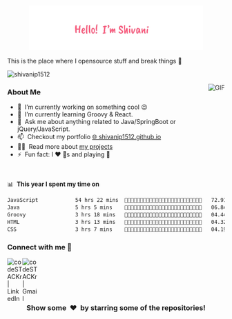 <p align="center"><a href="https://shivanip1512.github.io"><img width="80%" alt="Hello, I'm Shivani I do open source!" src="./assets/readme header.png"/></a></p>

This is the place where I opensource stuff and break things :rofl:

<p align="left"> <img src="https://komarev.com/ghpvc/?username=shivanip1512&color=blue" alt="shivanip1512" /> </p>

<img align="right" height="200px" alt="GIF" src="https://i.pinimg.com/originals/e4/26/70/e426702edf874b181aced1e2fa5c6cde.gif" />

### About Me

- 🔭 &nbsp;I’m currently working on something cool :wink:
- 🌱 &nbsp;I’m currently learning Groovy & React.
- 💬 &nbsp;Ask me about anything related to Java/SpringBoot or jQuery/JavaScript.
- 📫 &nbsp;Checkout my portfolio [🌐 shivanip1512.github.io](https://shivanip1512.github.io/)
- 👨‍💻 &nbsp;Read more about [my projects](https://shivanip1512.github.io/index.html#projects-section)
- ⚡ &nbsp;Fun fact: I :heart: :dog:s and playing :badminton:

<br>

📊 &nbsp;**This year I spent my time on**
<!--START_SECTION:waka-->

```txt
JavaScript            54 hrs 22 mins  💜💜💜💜💜💜💜💜💜💜💜💜💜💜💜💜💜💜💛💛💛💛💛💛💛   72.91 %
Java                  5 hrs 5 mins    💜💜💛💛💛💛💛💛💛💛💛💛💛💛💛💛💛💛💛💛💛💛💛💛💛   06.84 %
Groovy                3 hrs 18 mins   💜💛💛💛💛💛💛💛💛💛💛💛💛💛💛💛💛💛💛💛💛💛💛💛💛   04.44 %
HTML                  3 hrs 13 mins   💜💛💛💛💛💛💛💛💛💛💛💛💛💛💛💛💛💛💛💛💛💛💛💛💛   04.32 %
CSS                   3 hrs 7 mins    💜💛💛💛💛💛💛💛💛💛💛💛💛💛💛💛💛💛💛💛💛💛💛💛💛   04.19 %
```

<!--END_SECTION:waka-->

### Connect with me 👋

[<img align="left" alt="codeSTACKr | LinkedIn" width="35px" src="https://cdn.jsdelivr.net/npm/simple-icons@v3/icons/linkedin.svg" />](https://www.linkedin.com/in/shivanip1512/)
[<img align="left" alt="codeSTACKr | Gmail" width="35px" src="https://cdn.jsdelivr.net/npm/simple-icons@v3/icons/gmail.svg" />](mailto:shivanipacharne1512@gmail.com)
<br>
<br>

<br>
<br>
<h3 align="center">Show some &nbsp;❤️&nbsp; by starring some of the repositories!</h3>
